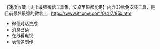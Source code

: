 
【速度收藏！史上最强微信工具集，安卓苹果都能用】内含39款免安装工具，是目前最好最强的微信工.. https://www.ithome.com/0/417/850.htm
- 微信对话生成
- 消息已读
- 在线看电视
- 表情包制作
